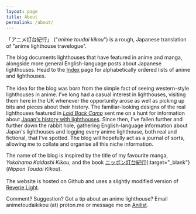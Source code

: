 ```yaml
---
layout: page
title: About
permalink: /about/
---
```


「アニメ灯台紀行」 ("*anime toudai kikou*") is a rough, Japanese translation of "anime lighthouse travelogue".

The blog documents lighthouses that have featured in anime and manga, alongside more general English-language posts about Japanese lighthouses. Head to the [Index](/index/) page for alphabetically ordered lists of anime and lighthouses.
<br />
<br />
The idea for the blog was born from the simple fact of seeing western-style lighthouses in anime. I've long had a casual interest in lighthouses, visiting them here in the UK whenever the opportunity arose as well as picking up bits and pieces about their history. The familiar-looking designs of the real lighthouses featured in [*Laid Back Camp*](/laid-back-camp/) sent me on a hunt for information about [Japan's history with lighthouses](https://animetoudaikikou.github.io/Japans-Lighthouses/). Since then, I've fallen further and further down the rabbit hole, gathering English-language information about Japan's lighthouses and logging every anime lighthouse, both real and fictional, that I've spotted. The blog will hopefully act as a journal of sorts, allowing me to collate and organise all this niche information.

The name of the blog is inspired by the title of my favourite manga, <i>Yokohama Kaidashi Kikou</i>, and the book [ニッポン灯台紀行](https://www.amazon.co.jp/%E3%83%8B%E3%83%83%E3%83%9D%E3%83%B3%E7%81%AF%E5%8F%B0%E7%B4%80%E8%A1%8C-%E5%B2%A1-%E5%85%8B%E5%B7%B1/dp/4418152148){:target="_blank"} (<i>Nippon Toudai Kikou</i>).
<br />
<br />
The website is hosted on Github and uses a slightly modified version of [Reverie Light](https://github.com/confor/reverie-light).

Comment? Suggestion? Got a tip about an anime lighthouse? Email animetoudaikikou (at) proton.me or message me on [Anilist](https://anilist.co/user/tdbn/).